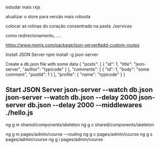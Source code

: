 estudar mais rxjs

atualizar o store para versão mais robusta

colocar as rotinas do coração consentrado na pasta ./services

como redirecionamento, ....


https://www.npmjs.com/package/json-server#add-custom-routes


Install JSON Server
npm install -g json-server

Create a db.json file with some data
{
  "posts": [
    { "id": 1, "title": "json-server", "author": "typicode" }
  ],
  "comments": [
    { "id": 1, "body": "some comment", "postId": 1 }
  ],
  "profile": { "name": "typicode" }
}

Start JSON Server
json-server --watch db.json
json-server --watch db.json --delay 2000
json-server db.json --delay 2000 --middlewares ./hello.js
----------------

ng g m shared/components/skeleton
ng g c shared/components/skeleton

ng g m pages/admin/course --routing
ng g c pages/admin/course
ng g s pages/admin/course
ng g i pages/admin/course